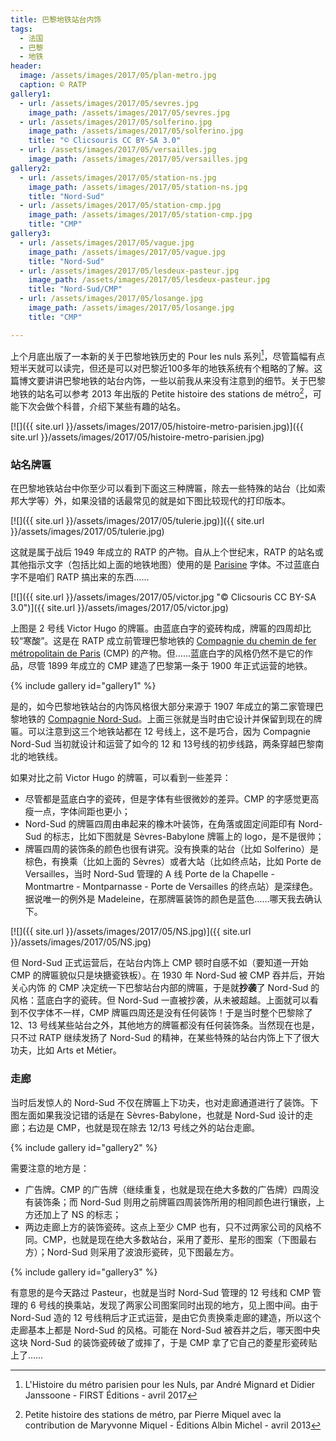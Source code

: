 ```yaml
---
title: 巴黎地铁站台内饰
tags:
  - 法国
  - 巴黎
  - 地铁
header:
  image: /assets/images/2017/05/plan-metro.jpg
  caption: © RATP
gallery1:
  - url: /assets/images/2017/05/sevres.jpg
    image_path: /assets/images/2017/05/sevres.jpg
  - url: /assets/images/2017/05/solferino.jpg
    image_path: /assets/images/2017/05/solferino.jpg
    title: "© Clicsouris CC BY-SA 3.0"
  - url: /assets/images/2017/05/versailles.jpg
    image_path: /assets/images/2017/05/versailles.jpg
gallery2:
  - url: /assets/images/2017/05/station-ns.jpg
    image_path: /assets/images/2017/05/station-ns.jpg
    title: "Nord-Sud"
  - url: /assets/images/2017/05/station-cmp.jpg
    image_path: /assets/images/2017/05/station-cmp.jpg
    title: "CMP"
gallery3:
  - url: /assets/images/2017/05/vague.jpg
    image_path: /assets/images/2017/05/vague.jpg
    title: "Nord-Sud"
  - url: /assets/images/2017/05/lesdeux-pasteur.jpg
    image_path: /assets/images/2017/05/lesdeux-pasteur.jpg
    title: "Nord-Sud/CMP"
  - url: /assets/images/2017/05/losange.jpg
    image_path: /assets/images/2017/05/losange.jpg
    title: "CMP"

---
```


上个月底出版了一本新的关于巴黎地铁历史的 Pour les nuls 系列[^1]，尽管篇幅有点短半天就可以读完，但还是可以对巴黎近100多年的地铁系统有个粗略的了解。这篇博文要讲讲巴黎地铁的站台内饰，一些以前我从来没有注意到的细节。关于巴黎地铁的站名可以参考 2013 年出版的 Petite histoire des stations de métro[^2]，可能下次会做个科普，介绍下某些有趣的站名。

[![]({{ site.url }}/assets/images/2017/05/histoire-metro-parisien.jpg)]({{ site.url }}/assets/images/2017/05/histoire-metro-parisien.jpg)

### 站名牌匾

在巴黎地铁站台中你至少可以看到下面这三种牌匾，除去一些特殊的站台（比如索邦大学等）外，如果没错的话最常见的就是如下图比较现代的打印版本。

[![]({{ site.url }}/assets/images/2017/05/tulerie.jpg)]({{ site.url }}/assets/images/2017/05/tulerie.jpg)

这就是属于战后 1949 年成立的 RATP 的产物。自从上个世纪末，RATP 的站名或其他指示文字（包括比如上面的地铁地图）使用的是 [Parisine](https://typofonderie.com/fonts/parisine-family) 字体。不过蓝底白字不是咱们 RATP 搞出来的东西……

[![]({{ site.url }}/assets/images/2017/05/victor.jpg "© Clicsouris CC BY-SA 3.0")]({{ site.url }}/assets/images/2017/05/victor.jpg)

上图是 2 号线 Victor Hugo 的牌匾。由蓝底白字的瓷砖构成，牌匾的四周却比较“寒酸”。这是在 RATP 成立前管理巴黎地铁的 [Compagnie du chemin de fer métropolitain de Paris](https://fr.wikipedia.org/wiki/Compagnie_du_chemin_de_fer_m%C3%A9tropolitain_de_Paris) (CMP) 的产物。但……蓝底白字的风格仍然不是它的作品，尽管 1899 年成立的 CMP 建造了巴黎第一条于 1900 年正式运营的地铁。

{% include gallery id="gallery1" %}

是的，如今巴黎地铁站台的内饰风格很大部分来源于 1907 年成立的第二家管理巴黎地铁的 [Compagnie Nord-Sud](https://fr.wikipedia.org/wiki/Soci%C3%A9t%C3%A9_du_chemin_de_fer_%C3%A9lectrique_souterrain_Nord-Sud_de_Paris)。上面三张就是当时由它设计并保留到现在的牌匾。可以注意到这三个地铁站都在 12 号线上，这不是巧合，因为 Compagnie Nord-Sud 当初就设计和运营了如今的 12 和 13号线的初步线路，两条穿越巴黎南北的地铁线。

如果对比之前 Victor Hugo 的牌匾，可以看到一些差异：

- 尽管都是蓝底白字的瓷砖，但是字体有些很微妙的差异。CMP 的字感觉更高瘦一点，字体间距也更小；
- Nord-Sud 的牌匾四周由串起来的橡木叶装饰，在角落或固定间距印有 Nord-Sud 的标志，比如下图就是 Sèvres-Babylone 牌匾上的 logo，是不是很帅；
- 牌匾四周的装饰条的颜色也很有讲究。没有换乘的站台（比如 Solferino）是棕色，有换乘（比如上面的 Sèvres）或者大站（比如终点站，比如 Porte de Versailles，当时 Nord-Sud 管理的 A 线 Porte de la Chapelle - Montmartre - Montparnasse - Porte de Versailles 的终点站）是深绿色。据说唯一的例外是 Madeleine，在那牌匾装饰的颜色是蓝色……哪天我去确认下。

[![]({{ site.url }}/assets/images/2017/05/NS.jpg)]({{ site.url }}/assets/images/2017/05/NS.jpg)

但 Nord-Sud 正式运营后，在站台内饰上 CMP 顿时自感不如（要知道一开始 CMP 的牌匾貌似只是块搪瓷铁板）。在 1930 年 Nord-Sud 被 CMP 吞并后，开始关心内饰 的 CMP 决定统一下巴黎站台内部的牌匾，于是就**抄袭**了 Nord-Sud 的风格：蓝底白字的瓷砖。但 Nord-Sud 一直被抄袭，从未被超越。上面就可以看到不仅字体不一样，CMP 牌匾四周还是没有任何装饰！于是当时整个巴黎除了 12、13 号线某些站台之外，其他地方的牌匾都没有任何装饰条。当然现在也是，只不过 RATP 继续发扬了 Nord-Sud 的精神，在某些特殊的站台内饰上下了很大功夫，比如 Arts et Métier。

### 走廊

当时后发惊人的 Nord-Sud 不仅在牌匾上下功夫，也对走廊通道进行了装饰。下图左面如果我没记错的话是在 Sèvres-Babylone，也就是 Nord-Sud 设计的走廊；右边是 CMP，也就是现在除去 12/13 号线之外的站台走廊。

{% include gallery id="gallery2" %}

需要注意的地方是：

- 广告牌。CMP 的广告牌（继续重复，也就是现在绝大多数的广告牌）四周没有装饰条；而 Nord-Sud 则用之前牌匾四周装饰所用的相同颜色进行镶嵌，上方还加上了 NS 的标志；
- 两边走廊上方的装饰瓷砖。这点上至少 CMP 也有，只不过两家公司的风格不同。CMP，也就是现在绝大多数站台，采用了菱形、星形的图案（下图最右方）；Nord-Sud 则采用了波浪形瓷砖，见下图最左方。

{% include gallery id="gallery3" %}

有意思的是今天路过 Pasteur，也就是当时 Nord-Sud 管理的 12 号线和 CMP 管理的 6 号线的换乘站，发现了两家公司图案同时出现的地方，见上图中间。由于 Nord-Sud 造的 12 号线稍后才正式运营，是由它负责换乘走廊的建造，所以这个走廊基本上都是 Nord-Sud 的风格。可能在 Nord-Sud 被吞并之后，哪天图中央这块 Nord-Sud 的装饰瓷砖破了或摔了，于是 CMP 拿了它自己的菱星形瓷砖贴上了……

[^1]: L'Histoire du métro parisien pour les Nuls, par André Mignard et Didier Janssoone - FIRST Éditions - avril 2017
[^2]: Petite histoire des stations de métro, par Pierre Miquel avec la contribution de Maryvonne Miquel - Éditions Albin Michel - avril 2013
